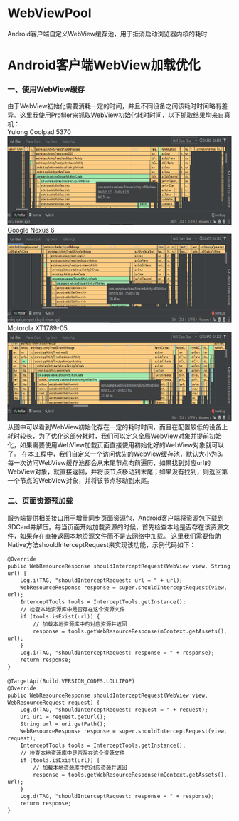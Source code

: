 # WebViewPool
Android客户端自定义WebView缓存池，用于抵消启动浏览器内核的耗时

# Android客户端WebView加载优化

### 一、使用WebView缓存
由于WebView初始化需要消耗一定的时间，并且不同设备之间该耗时时间略有差异。这里我使用Profiler来抓取WebView初始化耗时时间，以下抓取结果均来自真机：  
Yulong Coolpad 5370  <img src="https://github.com/YangJ0720/WebViewPool/blob/master/jpg/Yulong Coolpad 5370.png" width="1200" height="200"/>  
Google Nexus 6  <img src="https://github.com/YangJ0720/WebViewPool/blob/master/jpg/Google Nexus 6.png" width="1000" height="200"/>  
Motorola XT1789-05  <img src="https://github.com/YangJ0720/WebViewPool/blob/master/jpg/Motorola XT1789-05.png" width="1000" height="200"/>   
从图中可以看到WebView初始化存在一定的耗时时间，而且在配置较低的设备上耗时较长，为了优化这部分耗时，我们可以定义全局WebView对象并提前初始化，如果需要使用WebView加载页面直接使用初始化好的WebView对象就可以了。
在本工程中，我们自定义一个访问优先的WebView缓存池，默认大小为3。每一次访问WebView缓存池都会从末尾节点向前遍历，如果找到对应url的WebView对象，就直接返回，并将该节点移动到末尾；如果没有找到，则返回第一个节点的WebView对象，并将该节点移动到末尾。

### 二、页面资源预加载
服务端提供相关接口用于增量同步页面资源包，Android客户端将资源包下载到SDCard并解压。每当页面开始加载资源的时候，首先检查本地是否存在该资源文件，如果存在直接返回本地资源文件而不是去网络中加载。  这里我们需要借助Native方法shouldInterceptRequest来实现该功能，示例代码如下：
```
@Override
public WebResourceResponse shouldInterceptRequest(WebView view, String url) {
    Log.i(TAG, "shouldInterceptRequest: url = " + url);
    WebResourceResponse response = super.shouldInterceptRequest(view, url);
    InterceptTools tools = InterceptTools.getInstance();
    // 检查本地资源库中是否存在这个资源文件
    if (tools.isExist(url)) {
        // 加载本地资源库中的对应资源并返回
        response = tools.getWebResourceResponse(mContext.getAssets(), url);
    }
    Log.i(TAG, "shouldInterceptRequest: response = " + response);
    return response;
}

@TargetApi(Build.VERSION_CODES.LOLLIPOP)
@Override
public WebResourceResponse shouldInterceptRequest(WebView view, WebResourceRequest request) {
    Log.d(TAG, "shouldInterceptRequest: request = " + request);
    Uri uri = request.getUrl();
    String url = uri.getPath();
    WebResourceResponse response = super.shouldInterceptRequest(view, request);
    InterceptTools tools = InterceptTools.getInstance();
    // 检查本地资源库中是否存在这个资源文件
    if (tools.isExist(url)) {
        // 加载本地资源库中的对应资源并返回
        response = tools.getWebResourceResponse(mContext.getAssets(), url);
    }
    Log.d(TAG, "shouldInterceptRequest: response = " + response);
    return response;
}
```
